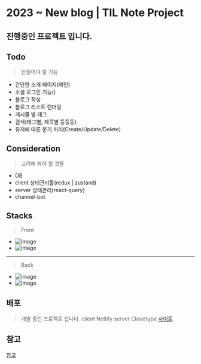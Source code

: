 # 2023 ~ New blog | TIL Note Project

## 진행중인 프로젝트 입니다.

## Todo
> 만들어야 할 기능
- 간단한 소개 페이지(메인)
- 소셜 로그인 기능()
- 블로그 작성
- 블로그 리스트 랜더링
- 게시물 별 태그
- 검색(태그별, 제목별 등등등)
- 유저에 따른 분기 처리(Create/Update/Delete)

## Consideration
> 고려해 봐야 할 것들
- DB
- client 상태관리툴(redux | zustand)
- server 상태관리(react-query)
- channel-bot

## Stacks
> Front
- ![image](https://img.shields.io/badge/FRONT-React-%2361DAFB?style=for-the-badge&logo=React)
- ![image](https://img.shields.io/badge/FRONT-TypeScript-%234479A1?style=for-the-badge&logo=Typescript)

---
> Back
- ![image](https://img.shields.io/badge/BACK-Node.js-%23339933?style=for-the-badge&logo=Node.js)
- ![image](https://img.shields.io/badge/BACK-EXPRESS-%23000000?style=for-the-badge&logo=Express)

## 배포
> 개발 중인 프로젝트 입니다.
> client  Netlify
> server  Cloudtype
[사이트](https://k-log3943.netlify.app/)

참고
---
[참고](https://)
